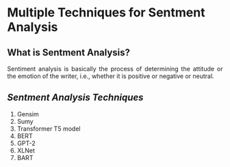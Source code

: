 # Multiple Techniques for Sentment Analysis

## **What is Sentment Analysis?**
<p align="justify">
Sentiment analysis is basically the process of determining the attitude or the emotion of the writer, i.e., whether it is positive or negative or neutral.
</p>

## *Sentment Analysis Techniques*
   1. Gensim
   2. Sumy
   3. Transformer T5 model
   4. BERT
   5. GPT-2
   6. XLNet
   7. BART
